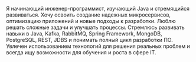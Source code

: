 Я начинающий инженер-программист, изучающий Java и стремящийся развиваться. Хочу освоить создание надежных микросервисов, оптимизацию приложений и новые подходы к разработки. Люблю решать сложные задачи и улучшать процессы. Стремлюсь развивать навыки в Java, Kafka, RabbitMQ, Spring Framework, MongoDB, PostgreSQL, REST, JDBS и понимать полный цикл разработки ПО. Увлечен использованием технологий для решения реальных проблем и всегда ищу возможности для обучения и роста в сфере IT.
